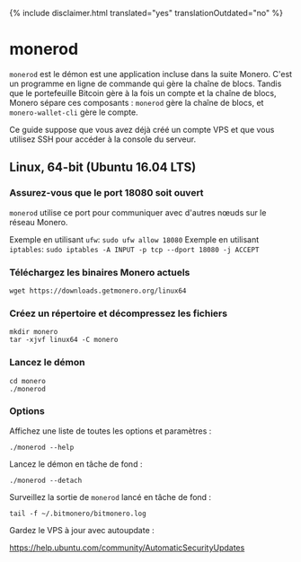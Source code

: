 {% include disclaimer.html translated="yes" translationOutdated="no" %}

# monerod

`monerod` est le démon est une application incluse dans la suite
Monero. C'est un programme en ligne de commande qui gère la chaîne de
blocs. Tandis que le portefeuille Bitcoin gère à la fois un compte et la
chaîne de blocs, Monero sépare ces composants : `monerod` gère la chaîne de
blocs, et `monero-wallet-cli` gère le compte.

Ce guide suppose que vous avez déjà créé un compte VPS et que vous utilisez
SSH pour accéder à la console du serveur.

## Linux, 64-bit (Ubuntu 16.04 LTS)

### Assurez-vous que le port 18080 soit ouvert

`monerod` utilise ce port pour communiquer avec d'autres nœuds sur le réseau
Monero.

Exemple en utilisant `ufw`: `sudo ufw allow 18080` Exemple en utilisant
`iptables`: `sudo iptables -A INPUT -p tcp --dport 18080 -j ACCEPT`

### Téléchargez les binaires Monero actuels

    wget https://downloads.getmonero.org/linux64

### Créez un répertoire et décompressez les fichiers

    mkdir monero
    tar -xjvf linux64 -C monero

### Lancez le démon

    cd monero
    ./monerod

### Options

Affichez une liste de toutes les options et paramètres :

    ./monerod --help

Lancez le démon en tâche de fond :

    ./monerod --detach

Surveillez la sortie de `monerod` lancé en tâche de fond :

    tail -f ~/.bitmonero/bitmonero.log

Gardez le VPS à jour avec autoupdate :

https://help.ubuntu.com/community/AutomaticSecurityUpdates


